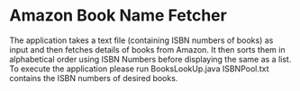 # Amazon Book Name Fetcher
The application takes a text file (containing ISBN numbers of books) as input and then fetches details of books from Amazon. It then sorts them in alphabetical order using ISBN Numbers before displaying the same as a list. To execute the application please run BooksLookUp.java
ISBNPool.txt contains the ISBN numbers of desired books.
